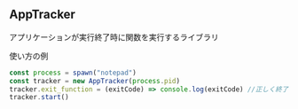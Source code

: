 ## AppTracker
アプリケーションが実行終了時に関数を実行するライブラリ

使い方の例
``` javascript
const process = spawn("notepad")
const tracker = new AppTracker(process.pid)
tracker.exit_function = (exitCode) => console.log(exitCode) //正しく終了したら0が出力される
tracker.start()
```
